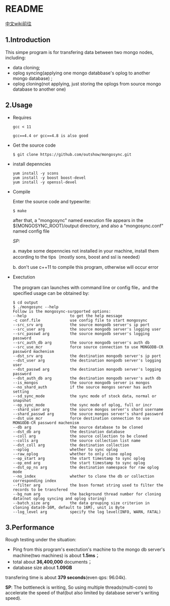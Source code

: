 # README

[中文wiki前往](https://github.com/Qihoo360/mongosync/wiki)

## 1.Introduction 

This simpe program is for transfering data between two mongo nodes, including:

* data cloning;
* oplog syncing(applying one mongo databbase's oplog to another mongo database) ;
* oplog cloning(not applying, just storing the oplogs from source mongo database to another one)

## 2.Usage

* Requires
  ```
  gcc < 11

  gcc==4.4 or gcc==4.8 is also good

  ```

* Get the source code

  ```shell
  $ git clone https://github.com/outshow/mongosync.git
  ```

* install depenncies

  ```
  yum install -y scons
  yum install -y boost boost-devel
  yum install -y openssl-devel

  ```

* Compile

  Enter the source code and typewrite:

  ```shell
  $ make
  ```

  after that, a "mongosync" named execution file appears in the $(MONGOSYNC_ROOT)/output directory, and also a "mongosync.conf" named config file

  *SP:*

  a. maybe some depenncies not installed in your machine, install them according to the tips（mostly sons, boost and ssl is needed）

  b. don't use c++11 to compile this program, otherwise will occur error

* Exectution

  The program can launches with command line or config file，and the specified usage can be obtained by:

  ```shell
  $ cd output
  $ ./mongosync --help
  Follow is the mongosync-surpported options:
  --help                   to get the help message
  -c conf.file             use config file to start mongosync
  --src_srv arg            the source mongodb server's ip port
  --src_user arg           the source mongodb server's logging user
  --src_passwd arg         the source mongodb server's logging password
  --src_auth_db arg        the source mongodb server's auth db
  --src_use_mcr            force source connection to use MONGODB-CR password machenism
  --dst_srv arg            the destination mongodb server's ip port
  --dst_user arg           the destination mongodb server's logging user
  --dst_passwd arg         the destination mongodb server's logging password
  --dst_auth_db arg        the destination mongodb server's auth db
  --is_mongos              the source mongodb server is mongos
  --no_shard_auth          if the source mongos server has auth setting
  --sd_sync_mode           the sync mode of stock data, normal or snapshot
  --op_sync_mode           the sync mode of oplog, full or incr
  --shard_user arg         the source mongos server's shard username
  --shard_passwd arg       the source mongos server's shard password
  --dst_use_mcr            force destination connection to use MONGODB-CR password machenism
  --db arg                 the source database to be cloned
  --dst_db arg             the destination database
  --coll arg               the source collection to be cloned
  --colls arg              the source collection list name
  --dst_coll arg           the destination collection
  --oplog                  whether to sync oplog
  --raw_oplog              whether to only clone oplog
  --op_start arg           the start timestamp to sync oplog
  --op_end arg             the start timestamp to sync oplog
  --dst_op_ns arg          the destination namespace for raw oplog mode
  --no_index               whether to clone the db or collection corresponding index
  --filter arg             the bson format string used to filter the records to be transfered
  --bg_num arg             the background thread number for cloning data(not oplog syncing and oplog storing)
  --batch_size arg         the data grouping size criterion in cloning data(0-16M, default to 16M), unit is Byte
  --log_level arg          specify the log level(INFO, WARN, FATAL)

  ```

## 3.Performance

Rough testing under the situation:

* Ping from this program's exectution's machine to the mongo db server's machine(two machines) is about **1.5ms**；
* total about **36,400,000** documents；
* database size about **1.09GB**

transfering time is about **379 seconds**(even qps: 96.04k).

**SP**: The bottleneck is writing, So using multiple threads(multi-conn) to accelerate the speed of that(but also limited by database server's writing speed). 

 

